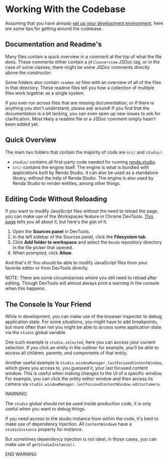 # Working With the Codebase

Assuming that you have already
[set up your development environment](./building-from-source.md), here are some
tips for getting around the codebase.

## Documentation and Readme's

Many files contain a quick overview in a comment at the top of what the file
does. These comments either contain a `@fileoverview` JSDoc tag, or in the case
of some classes, there might be some JSDoc comments directly above the
constructor.

Some folders also contain `readme.md` files with an overview of all of the files
in that directory. These readme files tell you how a collection of multiple
files work together as a single system.

If you ever run across files that are missing documentation, or if there is
anything you don't understand, please ask around! If you find that the
documentation is a bit lacking, you can even open up new issues to ask for
clarification. Most likely a readme file or a JSDoc comment simply hasn't been
added yet.

## Quick Overview

The main two folders that contain the majority of code are `src/` and `studio/`.

- `studio/` contains all first-party code needed for running
  [renda.studio](https://renda.studio).
- `src/` contains the engine itself. The engine is what is bundled with
  applications built by Renda Studio. It can also be used as a standalone
  library, without the help of Renda Studio. The engine is also used by Renda
  Studio to render entities, among other things.

## Editing Code Without Reloading

If you want to modify JavaScript files without the need to reload the page, you
can make use of the Workspaces feature in Chrome DevTools.
[This page](https://developer.chrome.com/docs/devtools/workspaces/#devtools)
tells you all about it, but here's the gist of it:

1. Open the **Sources panel** in DevTools.
1. In the left sidebar of the Sources panel, click the **Filesystem tab**.
1. Click **Add folder to workspace** and select the `Renda` repository directory
   in the file picker that opened.
1. When prompted, click **Allow**.

And that's it! You should be able to modify JavaScript files from your favorite
editor or from DevTools directly.

NOTE: There are some circumstances where you still need to reload after editing.
Though DevTools will almost always print a warning in the console when this
happens.

## The Console Is Your Friend

While in development, you can make use of the browser inspector to debug
application state. For some situations, you might have to add breakpoints, but
more often than not you might be able to access some application state via the
`studio` global variable.

One such example is `studio.selected`, here you can access your current
selection. If you click an entity in the outliner for example, you'll be able to
access all children, parents, and components of that entity.

Another useful example is `studio.windowManager.lastFocusedContentWindow`, which
gives you access to, you guessed it, your last focused content window. This is
useful when making changes to the UI of a specific window. For example, you can
click the entity editor window and then access its camera via
`studio.windowManager.lastFocusedContentWindow.editorCamera`.

WARNING:

The `studio` global should not be used inside production code, it is only useful
when you want to debug things.

If you need access to the studio instance from within the code, it's best to
make use of dependency injection. All `ContentWindow`s have a `studioInstance`
property for instance.

But sometimes dependency injection is not ideal, in those cases, you can make
use of `getStudioInstance()`.

END WARNING
